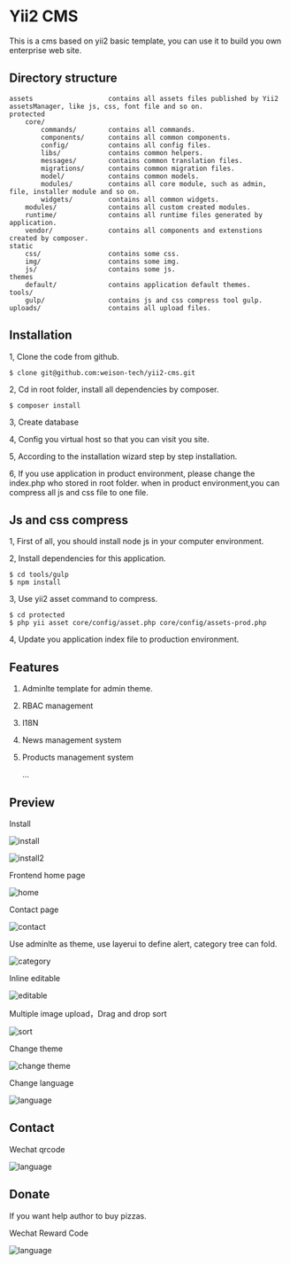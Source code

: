 Yii2 CMS
===================================
This is a cms based on yii2 basic template, you can use it to build you own enterprise web site.



Directory structure
--------

```
assets                   contains all assets files published by Yii2 assetsManager, like js, css, font file and so on.    
protected
    core/
        commands/        contains all commands.
        components/      contains all common components.
        config/          contains all config files.
        libs/            contains common helpers.
        messages/        contains common translation files.
        migrations/      contains common migration files.
        model/           contains common models.
        modules/         contains all core module, such as admin, file, installer module and so on.
        widgets/         contains all common widgets.
    modules/             contains all custom created modules.
    runtime/             contains all runtime files generated by application.
    vendor/              contains all components and extenstions created by composer.
static                        
    css/                 contains some css.
    img/                 contains some img.
    js/                  contains some js.
themes                   
    default/             contains application default themes.
tools/                  
    gulp/                contains js and css compress tool gulp.
uploads/                 contains all upload files.
```

Installation
--------
1, Clone the code from github.
```
$ clone git@github.com:weison-tech/yii2-cms.git
```
2, Cd in root folder, install all dependencies by composer.
```
$ composer install
```
3, Create database

4, Config you virtual host so that you can visit you site.

5, According to the installation wizard step by step installation.

6, If you use application in product environment, please change the index.php who stored in root folder.
when in product environment,you can compress all js and css file to one file.

Js and css compress
-------
1, First of all, you should install node js in your computer environment.

2, Install dependencies for this application.
```
$ cd tools/gulp
$ npm install
```
3, Use yii2 asset command to compress.
```
$ cd protected
$ php yii asset core/config/asset.php core/config/assets-prod.php
```
4, Update you application index file to production environment.



Features
-------

1. Adminlte template for admin theme. 
2. RBAC management
3. I18N
4. News management system
5. Products management system

    ...


Preview
---------
Install

![install](docs/install.png)

![install2](docs/install2.png)

Frontend home page

![home](docs/home.png)

Contact page

![contact](docs/contact.png)

Use adminlte as theme, use layerui to define alert, category tree can fold.

![category](docs/category.png)

Inline editable

![editable](docs/editable.png)

Multiple image upload，Drag and drop sort

![sort](docs/sort.png)

Change theme

![change theme](docs/theme.png)

Change language

![language](docs/l18n.png)


Contact
--------
Wechat qrcode

![language](docs/contact.jpg)

Donate
--------
If you want help author to buy pizzas.

Wechat Reward Code

![language](docs/reward.jpg)

